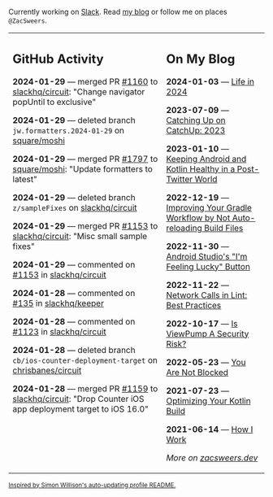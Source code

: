Currently working on [Slack](https://slack.com/). Read [my blog](https://zacsweers.dev/) or follow me on places `@ZacSweers`.

<table><tr><td valign="top" width="60%">

## GitHub Activity
<!-- githubActivity starts -->
**2024-01-29** — merged PR [#1160](https://github.com/slackhq/circuit/pull/1160) to [slackhq/circuit](https://github.com/slackhq/circuit): "Change navigator popUntil to exclusive"

**2024-01-29** — deleted branch `jw.formatters.2024-01-29` on [square/moshi](https://github.com/square/moshi)

**2024-01-29** — merged PR [#1797](https://github.com/square/moshi/pull/1797) to [square/moshi](https://github.com/square/moshi): "Update formatters to latest"

**2024-01-29** — deleted branch `z/sampleFixes` on [slackhq/circuit](https://github.com/slackhq/circuit)

**2024-01-29** — merged PR [#1153](https://github.com/slackhq/circuit/pull/1153) to [slackhq/circuit](https://github.com/slackhq/circuit): "Misc small sample fixes"

**2024-01-29** — commented on [#1153](https://github.com/slackhq/circuit/pull/1153#issuecomment-1914045477) in [slackhq/circuit](https://github.com/slackhq/circuit)

**2024-01-28** — commented on [#135](https://github.com/slackhq/keeper/issues/135#issuecomment-1913779375) in [slackhq/keeper](https://github.com/slackhq/keeper)

**2024-01-28** — commented on [#1123](https://github.com/slackhq/circuit/issues/1123#issuecomment-1913652779) in [slackhq/circuit](https://github.com/slackhq/circuit)

**2024-01-28** — deleted branch `cb/ios-counter-deployment-target` on [chrisbanes/circuit](https://github.com/chrisbanes/circuit)

**2024-01-28** — merged PR [#1159](https://github.com/slackhq/circuit/pull/1159) to [slackhq/circuit](https://github.com/slackhq/circuit): "Drop Counter iOS app deployment target to iOS 16.0"
<!-- githubActivity ends -->
</td><td valign="top" width="40%">

## On My Blog
<!-- blog starts -->
**2024-01-03** — [Life in 2024](https://www.zacsweers.dev/life-in-2024/)

**2023-07-09** — [Catching Up on CatchUp: 2023](https://www.zacsweers.dev/catching-up-on-catchup-2023/)

**2023-01-10** — [Keeping Android and Kotlin Healthy in a Post-Twitter World](https://www.zacsweers.dev/keeping-android-healthy/)

**2022-12-19** — [Improving Your Gradle Workflow by Not Auto-reloading Build Files](https://www.zacsweers.dev/improving-your-workflow-by-not-auto-reloading-build-files/)

**2022-11-30** — [Android Studio's "I'm Feeling Lucky" Button](https://www.zacsweers.dev/android-studios-im-feeling-lucky-button/)

**2022-11-22** — [Network Calls in Lint: Best Practices](https://www.zacsweers.dev/network-calls-in-lint-best-practices/)

**2022-10-17** — [Is ViewPump A Security Risk?](https://www.zacsweers.dev/is-viewpump-a-security-risk/)

**2022-05-23** — [You Are Not Blocked](https://www.zacsweers.dev/you-are-not-blocked/)

**2021-07-23** — [Optimizing Your Kotlin Build](https://www.zacsweers.dev/optimizing-your-kotlin-build/)

**2021-06-14** — [How I Work](https://www.zacsweers.dev/how-i-work/)
<!-- blog ends -->
_More on [zacsweers.dev](https://zacsweers.dev/)_
</td></tr></table>

<sub><a href="https://simonwillison.net/2020/Jul/10/self-updating-profile-readme/">Inspired by Simon Willison's auto-updating profile README.</a></sub>